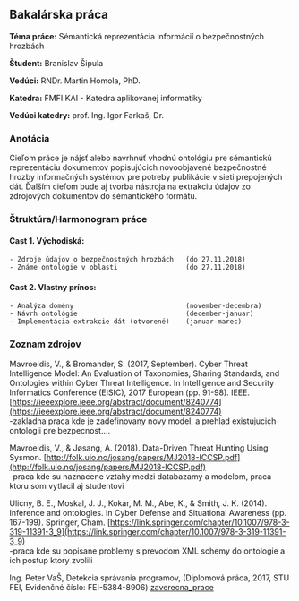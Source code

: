 ## Bakalárska práca

**Téma práce:** Sémantická reprezentácia informácií o bezpečnostných hrozbách

**Študent:** Branislav Šipula

**Vedúci:** RNDr. Martin Homola, PhD.

**Katedra:** FMFI.KAI - Katedra aplikovanej informatiky

**Vedúci katedry:** prof. Ing. Igor Farkaš, Dr.

### Anotácia

Cieľom práce je nájsť alebo navrhnúť vhodnú ontológiu pre sémantickú
reprezentáciu dokumentov popisujúcich novoobjavené bezpečnostné hrozby
informačných systémov pre potreby publikácie v sieti prepojených dát. Ďalším
cieľom bude aj tvorba nástroja na extrakciu údajov zo zdrojových dokumentov
do sémantického formátu.

### Štruktúra/Harmonogram práce

#### Cast 1. Východiská:    
    - Zdroje údajov o bezpečnostných hrozbách   (do 27.11.2018)
    - Známe ontológie v oblasti                 (do 27.11.2018)

#### Cast 2. Vlastny prínos:
    - Analýza domény                            (november-decembra)
    - Návrh ontológie                           (december-januar)
    - Implementácia extrakcie dát (otvorené)    (januar-marec)

### Zoznam zdrojov

Mavroeidis, V., & Bromander, S. (2017, September). Cyber Threat Intelligence Model: An Evaluation of Taxonomies, Sharing Standards, and Ontologies within Cyber Threat Intelligence. In Intelligence and Security Informatics Conference (EISIC), 2017 European (pp. 91-98). IEEE.
[https://ieeexplore.ieee.org/abstract/document/8240774](https://ieeexplore.ieee.org/abstract/document/8240774)            
-zakladna praca kde je zadefinovany novy model, a prehlad existujucich ontologii pre bezpecnost....

Mavroeidis, V., & Jøsang, A. (2018). Data-Driven Threat Hunting Using Sysmon. 
[http://folk.uio.no/josang/papers/MJ2018-ICCSP.pdf](http://folk.uio.no/josang/papers/MJ2018-ICCSP.pdf)                                           
-praca kde su naznacene vztahy medzi databazamy a modelom, praca ktoru som vytlacil aj studentovi

Ulicny, B. E., Moskal, J. J., Kokar, M. M., Abe, K., & Smith, J. K. (2014). Inference and ontologies. In Cyber Defense and Situational Awareness (pp. 167-199). Springer, Cham. 
[https://link.springer.com/chapter/10.1007/978-3-319-11391-3_9](https://link.springer.com/chapter/10.1007/978-3-319-11391-3_9)                                 
-praca kde su popisane problemy s prevodom XML schemy do ontologie a ich postup ktory zvolili

Ing. Peter VaŠ, Detekcia správania programov, (Diplomová práca, 2017, STU FEI, Evidenčné číslo: FEI-5384-8906)
[zaverecna_prace](https://github.com/sbranci/github-page/blob/master/zaverecna_prace.pdf)
